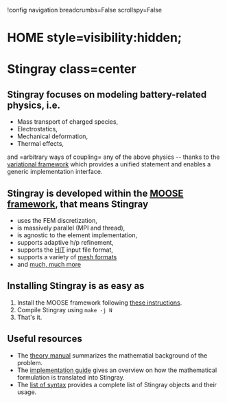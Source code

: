 !config navigation breadcrumbs=False scrollspy=False

# HOME style=visibility:hidden;

# Stingray class=center

## Stingray focuses on modeling battery-related physics, i.e.

- Mass transport of charged species,
- Electrostatics,
- Mechanical deformation,
- Thermal effects,

and =arbitrary ways of coupling= any of the above physics -- thanks to the [variational framework](theory.md) which provides a unified statement and enables a generic implementation interface.

## Stingray is developed within the [MOOSE framework](https://mooseframework.inl.gov), that means Stingray

- uses the FEM discretization,
- is massively parallel (MPI and thread),
- is agnostic to the element implementation,
- supports adaptive h/p refinement,
- supports the [HIT](https://mooseframework.inl.gov/application_usage/input_syntax.html) input file format,
- supports a variety of [mesh formats](https://mooseframework.inl.gov/source/mesh/FileMesh.html)
- and [much, much more](https://mooseframework.inl.gov)

## Installing Stingray is as easy as

1. Install the MOOSE framework following [these instructions](https://mooseframework.inl.gov/getting_started/installation/index.html).
2. Compile Stingray using `make -j N`
3. That's it.

## Useful resources

- The [theory manual](theory.md) summarizes the mathematial background of the problem. 
- The [implementation guide](implementation.md) gives an overview on how the mathematical formulation is translated into Stingray.
- The [list of syntax](stingray.md) provides a complete list of Stingray objects and their usage.

